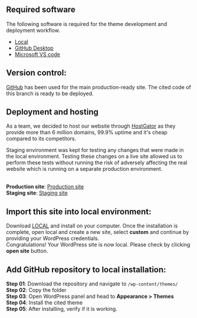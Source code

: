 ## Required software

The following software is required for the theme development and deployment workflow.

- [Local](https://localwp.com/)
- [GitHub Desktop](https://desktop.github.com/)
- [Microsoft VS code](https://code.visualstudio.com/)

## Version control:

[GitHub](https://github.com) has been used for the main production-ready site. The cited code of this branch is ready to
be deployed.

## Deployment and hosting

As a team, we decided to host our website through [HostGator](https://www.hostgator.com/) as they provide more than 6
million domains, 99.9% uptime and it's cheap compared to its competitors.

Staging environment was kept for testing any changes that were made in the local environment. Testing these changes on a
live site allowed us to perform these tests without running the risk of adversely affecting the real website which is
running on a separate production environment.
<br/>
<br/>

**Production site**: [Production site](  https://tsvjazzclub.site/)  
**Staging site**: [Staging site](   https://54.227.162.168/)

## Import this site into local environment:

Download [LOCAL](https://localwp.com/) and install on your computer. Once the installation is complete, open local and
create a new site, select **custom** and continue by providing your WordPress credentials. <br/>
Congratulations! Your WordPress site is now local. Please check by clicking **open site** button.
<br/>

## Add GitHub repository to local installation:

**Step 01**: Download the repository and navigate to `/wp-content/themes/`
<br/>
**Step 02**: Copy the folder
<br/>
**Step 03**: Open WordPress panel and head to **Appearance > Themes**
<br/>
**Step 04**: Install the cited theme
<br/>
**Step 05**: After installing, verify if it is working.

<br/><br/><br/><br/>
